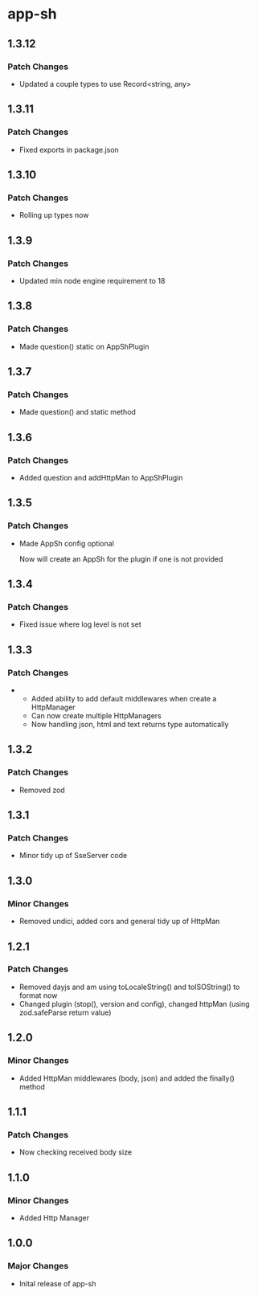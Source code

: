 # app-sh

## 1.3.12

### Patch Changes

- Updated a couple types to use Record<string, any>

## 1.3.11

### Patch Changes

- Fixed exports in package.json

## 1.3.10

### Patch Changes

- Rolling up types now

## 1.3.9

### Patch Changes

- Updated min node engine requirement to 18

## 1.3.8

### Patch Changes

- Made question() static on AppShPlugin

## 1.3.7

### Patch Changes

- Made question() and static method

## 1.3.6

### Patch Changes

- Added question and addHttpMan to AppShPlugin

## 1.3.5

### Patch Changes

- Made AppSh config optional

  Now will create an AppSh for the plugin if one is not provided

## 1.3.4

### Patch Changes

- Fixed issue where log level is not set

## 1.3.3

### Patch Changes

- - Added ability to add default middlewares when create a HttpManager
  - Can now create multiple HttpManagers
  - Now handling json, html and text returns type automatically

## 1.3.2

### Patch Changes

- Removed zod

## 1.3.1

### Patch Changes

- Minor tidy up of SseServer code

## 1.3.0

### Minor Changes

- Removed undici, added cors and general tidy up of HttpMan

## 1.2.1

### Patch Changes

- Removed dayjs and am using toLocaleString() and toISOString() to format now
- Changed plugin (stop(), version and config), changed httpMan (using zod.safeParse return value)

## 1.2.0

### Minor Changes

- Added HttpMan middlewares (body, json) and added the finally() method

## 1.1.1

### Patch Changes

- Now checking received body size

## 1.1.0

### Minor Changes

- Added Http Manager

## 1.0.0

### Major Changes

- Inital release of app-sh
